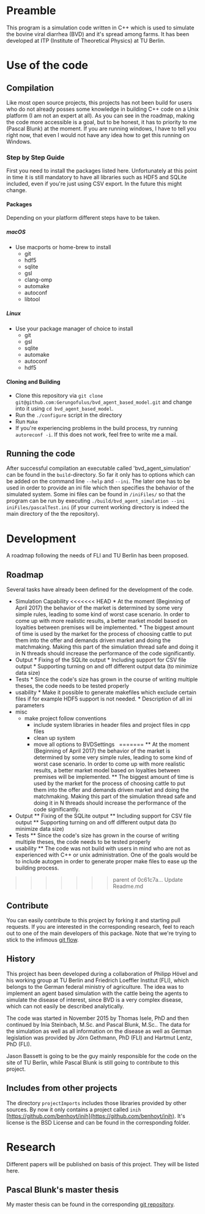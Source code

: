 # Preamble
This program is a simulation code written in C++ which is used to simulate the bovine viral diarrhea (BVD) and it's spread among farms. It has been developed at ITP (Institute of Theoretical Physics) at TU Berlin.

# Use of the code
## Compilation
Like most open source projects, this projects has not been build for users who do not already posses some knowledge in building C++ code on a Unix platform (I am not an expert at all). As you can see in the roadmap, making the code more accessible is a goal, but to be honest, it has to priority to me (Pascal Blunk) at the moment. If you are running windows, I have to tell you right now, that even I would not have any idea how to get this running on Windows. 
### Step by Step Guide
First you need to install the packages listed here. Unfortunately at this point in time it is still mandatory to have all libraries such as HDF5 and SQLite included, even if you're just using CSV export. In the future this might change. 
#### Packages
Depending on your platform different steps have to be taken.
##### macOS
* Use macports or home-brew to install
	* git
	* hdf5 
	* sqlite
	* gsl
	* clang-omp	
	* automake
	* autoconf
	* libtool

##### Linux
* Use your package manager of choice to install 
	* git
	* gsl
	* sqlite
	* automake
	* autoconf
	* hdf5
#### Cloning and Building
* Clone this repository via `git clone git@github.com:Gerungofulus/bvd_agent_based_model.git` and change into it using `cd bvd_agent_based_model`.
* Run the `./configure` script in the directory
* Run `Make`
* If you're experiencing problems in the build process, try running `autoreconf -i`. If this does not work, feel free to write me a mail.

## Running the code
After successful compilation an executable called 'bvd_agent_simulation' can be found in the `build`-directory. So far it only has to options which can be added on the command line `--help` and `--ini`. The later one has to be used in order to provide an ini file which then specifies the behavior of the simulated system. Some ini files can be found in `/iniFiles/` so that the program can be run by executing `./build/bvd_agent_simulation --ini iniFiles/pascalTest.ini` (if your current working directory is indeed the main directory of the the repository).

# Development
A roadmap following the needs of FLI and TU Berlin has been proposed. 
## Roadmap
Several tasks have already been defined for the development of the code.

* Simulation Capability
<<<<<<< HEAD
	  * At the moment (Beginning of April 2017) the behavior of the market is determined by some very simple rules, leading to some kind of worst case scenario. In order to come up with more realistic results, a better market model based on loyalties between premises will be implemented.
	  * The biggest amount of time is used by the market for the process of choosing cattle to put them into the offer and demands driven market and doing the matchmaking. Making this part of the simulation thread safe and doing it in N threads should increase the performance of the code significantly.
* Output
	  * Fixing of the SQLite output 
	  * Including support for CSV file output
	  * Supporting turning on and off different output data (to minimize data size)
* Tests
	  * Since the code's size has grown in the course of writing multiple theses, the code needs to be tested properly
* usability 
	  * Make it possible to generate makefiles which exclude certain files if for example HDF5 support is not needed.
	  * Description of all ini parameters
* misc
	* make project follow conventions 
		* include system libraries in header files and project files in cpp files
		* clean up system
		* move all options to BVDSettings
  
=======
** At the moment (Beginning of April 2017) the behavior of the market is determined by some very simple rules, leading to some kind of worst case scenario. In order to come up with more realistic results, a better market model based on loyalties between premises will be implemented.
** The biggest amount of time is used by the market for the process of choosing cattle to put them into the offer and demands driven market and doing the matchmaking. Making this part of the simulation thread safe and doing it in N threads should increase the performance of the code significantly.
* Output
** Fixing of the SQLite output 
** Including support for CSV file output
** Supporting turning on and off different output data (to minimize data size)
* Tests
** Since the code's size has grown in the course of writing multiple theses, the code needs to be tested properly
* usability 
** The code was not build with users in mind who are not as experienced with C++ or unix administration. One of the goals would be to include autogen in order to generate proper make files to ease up the building process. 

>>>>>>> parent of 0c61c7a... Update Readme.md
## Contribute
You can easily contribute to this project by forking it and starting pull requests. If you are interested in the corresponding research, feel to reach out to one of the main developers of this package. Note that we're trying to stick to the infimous [git flow](https://danielkummer.github.io/git-flow-cheatsheet/). 

## History
This project has been developed during a collaboration of Philipp Hövel and his working group at TU Berlin and Friedrich Loeffler Institut (FLI), which belongs to the German federal ministry of agriculture. The idea was to implement an agent based simulation with the cattle being the agents to simulate the disease of interest, since BVD is a very complex disease, which can not easily be described analytically. 

The code was started in November 2015 by Thomas Isele, PhD and then continued by Inia Steinbach, M.Sc. and Pascal Blunk, M.Sc.. The data for the simulation as well as all information on the disease as well as German legislation was provided by Jörn Gethmann, PhD (FLI) and Hartmut Lentz, PhD (FLI).

Jason Bassett is going to be the guy mainly responsible for the code on the site of TU Berlin, while Pascal Blunk is still going to contribute to this project. 

## Includes from other projects
The directory `projectImports` includes those libraries provided by other sources. By now it only contains a project called `inih` [https://github.com/benhoyt/inih](https://github.com/benhoyt/inih). It's license is the BSD License and can be found in the corresponding folder.

# Research 
Different papers will be published on basis of this project. They will be listed here.
## Pascal Blunk's master thesis
My master thesis can be found in the corresponding [git repository](https://github.com/Gerungofulus/Masterarbeit/settings).
